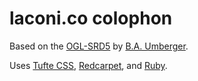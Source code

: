 
# laconi.co colophon

Based on the [OGL-SRD5](https://github.com/Umbyology/OGL-SRD5) by [B.A. Umberger](https://github.com/Umbyology).

Uses [Tufte CSS](https://github.com/edwardtufte/tufte-css), [Redcarpet](https://github.com/vmg/redcarpet), and [Ruby](https://www.ruby-lang.org/).

